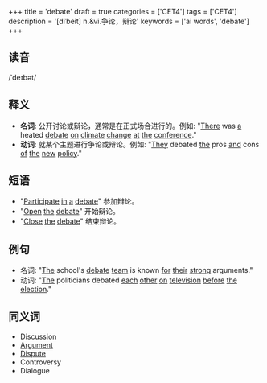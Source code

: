 +++
title = 'debate'
draft = true
categories = ['CET4']
tags = ['CET4']
description = '[diˈbeit] n.&vi.争论，辩论'
keywords = ['ai words', 'debate']
+++

## 读音
/ˈdeɪbət/

## 释义
- **名词**: 公开讨论或辩论，通常是在正式场合进行的。例如: "[There](/zh/post/there/) was [a](/zh/post/a/) heated [debate](/zh/post/debate/) [on](/zh/post/on/) [climate](/zh/post/climate/) [change](/zh/post/change/) [at](/zh/post/at/) [the](/zh/post/the/) [conference](/zh/post/conference/)."
- **动词**: 就某个主题进行争论或辩论。例如: "[They](/zh/post/they/) debated [the](/zh/post/the/) pros [and](/zh/post/and/) cons [of](/zh/post/of/) [the](/zh/post/the/) [new](/zh/post/new/) [policy](/zh/post/policy/)."

## 短语
- "[Participate](/zh/post/participate/) [in](/zh/post/in/) [a](/zh/post/a/) [debate](/zh/post/debate/)" 参加辩论。
- "[Open](/zh/post/open/) [the](/zh/post/the/) [debate](/zh/post/debate/)" 开始辩论。
- "[Close](/zh/post/close/) [the](/zh/post/the/) [debate](/zh/post/debate/)" 结束辩论。

## 例句
- 名词: "[The](/zh/post/the/) school's [debate](/zh/post/debate/) [team](/zh/post/team/) is known [for](/zh/post/for/) [their](/zh/post/their/) [strong](/zh/post/strong/) arguments."
- 动词: "[The](/zh/post/the/) politicians debated [each](/zh/post/each/) [other](/zh/post/other/) [on](/zh/post/on/) [television](/zh/post/television/) [before](/zh/post/before/) [the](/zh/post/the/) [election](/zh/post/election/)."
  
## 同义词
- [Discussion](/zh/post/discussion/)
- [Argument](/zh/post/argument/)
- [Dispute](/zh/post/dispute/)
- Controversy
- Dialogue
